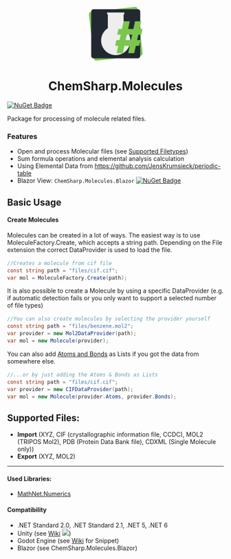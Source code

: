 <p align="center">
<img src="https://raw.githubusercontent.com/JensKrumsieck/ChemSharp/master/icon.png" height="125px" /></p>
<h1 align="center" >ChemSharp.Molecules</h1> 

[![NuGet Badge](https://buildstats.info/nuget/ChemSharp.Molecules?includePreReleases=true)](https://www.nuget.org/packages/ChemSharp.Molecules/)

Package for processing of molecule related files.

### Features

* Open and process Molecular files (see [Supported Filetypes](#supported-filetypes))
* Sum formula operations and elemental analysis calculation
* Using Elemental Data from https://github.com/JensKrumsieck/periodic-table
* Blazor
  View: `ChemSharp.Molecules.Blazor`  [![NuGet Badge](https://buildstats.info/nuget/ChemSharp.Molecules.Blazor?includePreReleases=true)](https://www.nuget.org/packages/ChemSharp.Molecules.Blazor/)

## Basic Usage

#### Create Molecules

Molecules can be created in a lot of ways. The easiest way is to use MoleculeFactory.Create, which accepts a string
path. Depending on the File extension the correct DataProvider is used to load the file.

  ```csharp
  //Creates a molecule from cif file
  const string path = "files/cif.cif";
  var mol = MoleculeFactory.Create(path);
  ```

It is also possible to create a Molecule by using a specific DataProvider (e.g. if automatic detection fails or you only
want to support a selected number of file types)

  ```csharp
  //You can also create molecules by selecting the provider yourself
  const string path = "files/benzene.mol2";
  var provider = new Mol2DataProvider(path);
  var mol = new Molecule(provider);
  ```

You can also add [Atoms and Bonds](https://github.com/JensKrumsieck/ChemSharp/wiki/Element-Atom-Bond) as Lists if you
got the data from somewhere else.

  ```csharp
  //...or by just adding the Atoms & Bonds as Lists
  const string path = "files/cif.cif";
  var provider = new CIFDataProvider(path);
  var mol = new Molecule(provider.Atoms, provider.Bonds);
  ```

## Supported Files:

* **Import** (XYZ, CIF (crystallographic information file, CCDC), MOL2 (TRIPOS Mol2), PDB (Protein Data Bank file),
  CDXML (Single Molecule only))
* **Export** (XYZ, MOL2)

<hr/>

#### Used Libraries:

* [MathNet.Numerics](https://github.com/mathnet/mathnet-numerics)

#### Compatibility

* .NET Standard 2.0, .NET Standard 2.1, .NET 5, .NET 6
* Unity (see [Wiki](https://github.com/JensKrumsieck/ChemSharp/wiki/Use-with-Unity)
  <a href="https://github.com/JensKrumsieck/ChemSharp/wiki/Use-with-Unity"><img src="https://img.shields.io/badge/Unity-100000?logo=unity&logoColor=white"/></a>)
* Godot Engine (see [Wiki](https://github.com/JensKrumsieck/ChemSharp/wiki/Use-with-Godot-Engine) for Snippet)
* Blazor (see ChemSharp.Molecules.Blazor)
